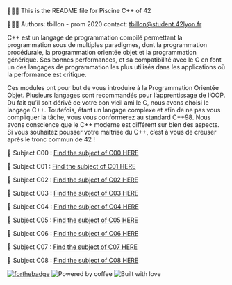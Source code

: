 👨🏻‍💻 This is the README file for Piscine C++ of 42

👨🏼‍🎓 Authors: tbillon - prom 2020 contact: tbillon@student.42lyon.fr

C++ est un langage de programmation compilé permettant la programmation sous
de multiples paradigmes, dont la programmation procédurale, la programmation orientée
objet et la programmation générique. Ses bonnes performances, et sa compatibilité avec le
C en font un des langages de programmation les plus utilisés dans les applications où la
performance est critique.

Ces modules ont pour but de vous introduire à la Programmation Orientée Objet.
Plusieurs langages sont recommandés pour l’apprentissage de l’OOP. Du fait qu’il soit
dérivé de votre bon vieil ami le C, nous avons choisi le langage C++. Toutefois, étant un
langage complexe et afin de ne pas vous compliquer la tâche, vous vous conformerez au
standard C++98.
Nous avons conscience que le C++ moderne est différent sur bien des aspects. Si vous
souhaitez pousser votre maîtrise du C++, c’est à vous de creuser après le tronc commun
de 42 !

📒 Subject C00 : [Find the subject of C00 HERE](https://cdn.intra.42.fr/pdf/pdf/44035/fr.subject.pdf)

📒 Subject C01 : [Find the subject of C01 HERE](https://cdn.intra.42.fr/pdf/pdf/44052/fr.subject.pdf)

📒 Subject C02 : [Find the subject of C02 HERE](https://cdn.intra.42.fr/pdf/pdf/44025/fr.subject.pdf)

📒 Subject C03 : [Find the subject of C03 HERE](https://cdn.intra.42.fr/pdf/pdf/44028/fr.subject.pdf)

📒 Subject C04 : [Find the subject of C04 HERE](https://cdn.intra.42.fr/pdf/pdf/45120/fr.subject.pdf)

📒 Subject C05 : [Find the subject of C05 HERE](https://cdn.intra.42.fr/pdf/pdf/44023/fr.subject.pdf)

📒 Subject C06 : [Find the subject of C06 HERE](https://cdn.intra.42.fr/pdf/pdf/44049/fr.subject.pdf)

📒 Subject C07 : [Find the subject of C07 HERE](https://cdn.intra.42.fr/pdf/pdf/44032/fr.subject.pdf)

📒 Subject C08 : [Find the subject of C08 HERE](https://cdn.intra.42.fr/pdf/pdf/44005/fr.subject.pdf)

[![forthebadge](https://forthebadge.com/images/badges/made-with-c-plus-plus.svg)](https://forthebadge.com) ![Powered by coffee](https://forthebadge.com/images/badges/powered-by-coffee.svg) ![Built with love](https://forthebadge.com/images/badges/built-with-love.svg)
